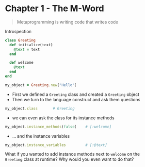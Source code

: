 # Chapter 1 - The M-Word

> Metaprogramming is writing code that writes code

Introspection

```ruby
class Greeting
  def initialize(text)
    @text = text
  end

  def welcome
    @text
  end
end

my_object = Greeting.new("Hello")
```

* First we defined a `Greeting` class and created a `Greeting` object
* Then we turn to the language construct and ask them questions

```ruby
my_object.class       # Greeting
```

* we can even ask the class for its instance methods

```ruby
my_object.instance_methods(false)    # [:welcome]
```

* ... and the instance variables

```ruby
my_object.instance_variables         # [:@text]
```

What if you wanted to add instance methods next to `welcome` on the `Greeting` class at runtime? Why would you even want to do that?

